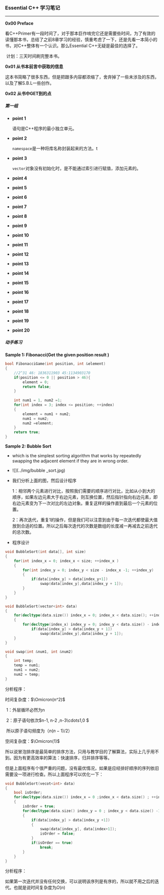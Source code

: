 ### Essential C++ 学习笔记

---

**0x00 Preface**

​	看C++Primer有一段时间了，对于那本巨作啃完它还是需要些时间，为了有效的读懂那本书，总结了之前8章学习的经验，慎重考虑了一下，还是先看一本简小的书，对C++整体有一个认识。那么Essential C++无疑是最佳的选择了。

​	计划：三天时间刷完整本书。

**0x01 从书本前言中获取的信息**

​	这本书简略了很多东西，但是把跟多内容都浓缩了，舍弃掉了一些未涉及的东西，以及了解S.B.L一些创作。

**0x02 从书中GET到的点**

##### 第一组

- **point 1**

  语句是C++程序的最小独立单元。

- **point 2**

  `namespace`是一种将库名称封装起来的方法。t 

- **point 3**

  `vector`对象没有初始化时，是不能通过索引进行赋值，添加元素的。

- **point 4**

  

- **point 5**

- **point 6**

- **point 7**

- **point 8**

- **point 9**

- **point 10**

- **point 11**

- **point 12**

- **point 13**

- **point 14**

- **point 15**

- **point 16**

- **point 17**

- **point 18**

- **point 19**

- **point 20**

##### 动手练习

**Sample 1: Fibonacci(Get the given position result )**

```c++
bool FibonacciGame(int position, int &element)
{
    //2^31 46: 1836311903 45:1134903170
    if(position <= 0 || position > 46){
        element = 0;
        return false;
    }
    
    int num1 = 1, num2 =1;
    for(int index = 3; index <= position; ++index)
    {
        element = num1 + num2;
        num1 = num2; 
        num2 =element;
    }
    return true;
}
```

**Sample 2: Bubble Sort**

- which is the  simplest sorting algorithm that works by  repeatedly swapping the adjacent element if they are in wrong order. 

- ![](../img/bubble _sort.jpg)

- 我们分析上面的图，然后设计程序

  1：相邻两个元素进行对比，按照我们需要的顺序进行对比，比如从小到大的顺序，如果左边元素大于右边元素，则互换位置，然后指针指向右边元素，即右边元素变为下一次对比的左边对象。重复这样的操作直到最后一个元素的位置。

  2：再次迭代，重复1的操作，但是我们可以注意到由于每一次迭代都使最大值放到合适的位置。所以之后每次迭代的次数是数组的长度减一再减去之前迭代的总次数。

- 程序设计

```c++
void BubbleSort(int data[], int size)
{
    for(int index_x = 0; index_x < size; ++index_x )
    {
        for(int index_y = 0; index_y < size - index_x -1; ++index_y)
        {
            if(data[index_y] > data[index_y+1])
                swap(data[index_y],data[index_y + 1]);
        }
    }
}

void BubbleSort(vector<int> data)
{
    for(decltype(data.size()) index_x = 0; index_x < data.size(); ++index_x)
    {
        for(decltype(index_x) index_y = 0; index_y < data.size() - index_x -1; ++index_y)
            if(data[index_y] > data[index_y + 1])
                swap(data[index_y],data[index_y + 1]);
    }
}

void swap(int &num1, int &num2)
{
    int temp;
    temp = num1;
    num1 = num2;
    num2 = temp;
}
```

分析程序：

时间复杂度：$\Omicron(n^2)$

​	1：外层循环必然为n

​	2：原子语句依次$n-1, n-2 ,n-3\cdots1,0 $

​	所以原子语句频度为（${n(n-1)}/2$）

空间复杂度：$\Omicron(1)$

​	所以说冒泡排序是最简单的排序方法，只用与教学目的了解算法，实际上几乎用不到。因为有更高效率的算法：快速排序，归并排序等等。	

但是上面程序有个很严重的问题，没有最优情况，如果是应经排好顺序的序列依旧需要没一项进行检查。所以上面程序可以优化一下：

```c++
void BubbleSort(vecot<int> data)
{
    bool isOrder;
    for(decltype(data.size()) index_x = 0 ;index_x < data.size() ; ++index_x )
    {
        isOrder = true;
        for(decltype(data.size() index_y = 0 ; index_y < data.size() -1 -index_x ; ++index_y))
        {
            if(data[index_y] > data[index_y +1])
            { 
                swap(data[index_y], data[index+1]);
            	isOrder = false;
            }
   			if(isOrder == true)
                break;
        }
    }
}
```

分析程序：

​	如果第一次迭代并没有任何交换，可以说明该序列是有序的，所以就不用之后的迭代。也就是说时间复杂度为$\Omega(n)$

